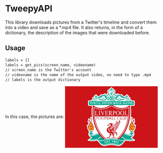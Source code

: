 # TweepyAPI
This library downloads pictures from a Twitter's timeline and convert them into a video and save as a *.mp4 file. 
It also returns, in the form of a dictionary, the description of the images that were downloaded before. 

## Usage
    labels = {}
    labels = get_pics(screen_name, videoname)
    // screen_name is the Twitter's account
    // videoname is the name of the output video, no need to type .mp4
    // labels is the output dictionary

In this case, the pictures are:
<img src="https://github.com/jhzhaofred/EC500/blob/master/TweepyAPI/pics/DVSM-fBX0AEWGHh.jpg" width = "300" height = "200" alt="图片名称" align=center />
